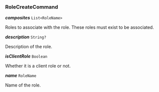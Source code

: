 

### RoleCreateCommand





  
<article>

***composites*** `List<RoleName>` 

Roles to associate with the role. These roles must exist to be associated.

</article>
<article>

***description*** `String?` 

Description of the role.

</article>
<article>

***isClientRole*** `Boolean` 

Whether it is a client role or not.

</article>
<article>

***name*** `RoleName` 

Name of the role.

</article>

